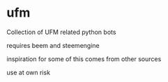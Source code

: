 # ufm
Collection of UFM related python bots

requires beem and steemengine

inspiration for some of this comes from other sources

use at own risk
